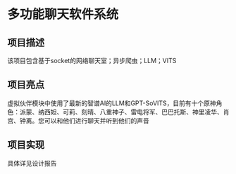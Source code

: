 # 多功能聊天软件系统
## 项目描述
该项目包含基于socket的网络聊天室；异步爬虫；LLM；VITS
## 项目亮点
虚拟伙伴模块中使用了最新的智谱AI的LLM和GPT-SoVITS，目前有十个原神角色：派蒙、纳西妲、可莉、刻晴、八重神子、雷电将军、巴巴托斯、神里凌华、肖宫、钟离。您可以和他们进行聊天并听到他们的声音
## 项目实现
具体详见设计报告
